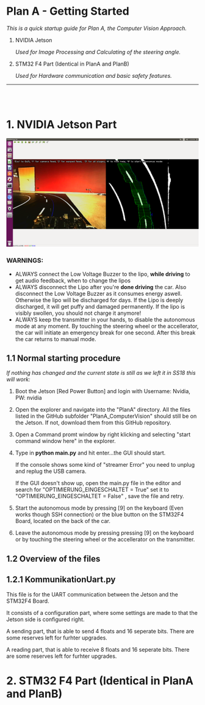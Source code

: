 # Plan A - Getting Started

_This is a quick startup guide for Plan A, the Computer Vision Approach._

1. NVIDIA Jetson

   _Used for Image Processing and Calculating of the steering angle._
   
2. STM32 F4 Part (Identical in PlanA and PlanB)

   _Used for Hardware communication and basic safety features._



___
<br><br>

# 1. NVIDIA Jetson Part
![alt text](https://github.com/AdrianGehrig/Project-Autonomous-Car/blob/master/Documentation/OpenCV_ideal2.png "CVgood")
### WARNINGS:
* ALWAYS connect the Low Voltage Buzzer to the lipo, **while driving** to get audio feedback, when to change the lipos
* ALWAYS disconnect the Lipo after you're **done driving** the car. Also disconnect the Low Voltage Buzzer as it consumes energy aswell. Otherwise the lipo will be discharged for days. If the Lipo is deeply discharged, it will get puffy and damaged permanently. If the lipo is visibly swollen, you should not charge it anymore! 
* ALWAYS keep the transmitter in your hands, to disable the autonomous mode at any moment. By touching the steering wheel or the accellerator, the car will initiate an emergency break for one second. After this break the car returns to manual mode.


## 1.1 Normal starting procedure
_If nothing has changed and the current state is still as we left it in SS18 this will work:_

1. Boot the Jetson [Red Power Button] and login with Username: Nvidia, PW: nvidia
2. Open the explorer and navigate into the "PlanA" directory. All the files listed in the GitHub subfolder "PlanA_ComputerVision" should still be on the Jetson. If not, download them from this GitHub repository.
3. Open a Command promt window by right klicking and selecting "start command window here" in the explorer.
4. Type in **python main.py** and hit enter...the GUI should start.

   If the console shows some kind of "streamer Error" you need to unplug and replug the USB camera.


   If the GUI doesn't show up, open the main.py file in the editor and search for "OPTIMIERUNG_EINGESCHALTET = True"
set it to "OPTIMIERUNG_EINGESCHALTET = False" , save the file and retry.

5. Start the autonomous mode by pressing [9] on the keyboard (Even works though SSH connection) or the blue button on the STM32F4 Board, located on the back of the car.
6. Leave the autonomous mode by pressing pressing [9] on the keyboard or by touching the steering wheel or the accellerator on the transmitter.

## 1.2 Overview of the files
## 1.2.1 KommunikationUart.py
This file is for the UART communication between the Jetson and the STM32F4 Board.

It consists of a configuration part, where some settings are made to that the Jetson side is configured right.

A sending part, that is able to send 4 floats and 16 seperate bits. There are some reserves left for furhter upgrades.

A reading part, that is able to receive 8 floats and 16 seperate bits. There are some reserves left for furhter upgrades.



# 2. STM32 F4 Part (Identical in PlanA and PlanB)

